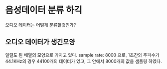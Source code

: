 # 음성데이터 분류 하긱
오디오 데이터는 어떻게 분류할것인가?

## 오디오 데이터가 생긴모양
일렬도 된 배열의 모양으로 가지고 있다. 
sample rate: 8000 으로, 1초간의 주파수가 44.1KHz의 경우 44100개의 데이터가 있고, 그 안에서 8000개의 값을 샘플링 하였다. 
